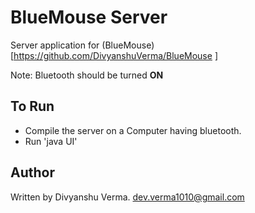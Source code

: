 BlueMouse Server
================

Server application for (BlueMouse)[https://github.com/DivyanshuVerma/BlueMouse	]

Note: Bluetooth should be turned __ON__

To Run
------

* Compile the server on a Computer having bluetooth.
* Run 'java UI'

Author
------

Written by Divyanshu Verma.
dev.verma1010@gmail.com